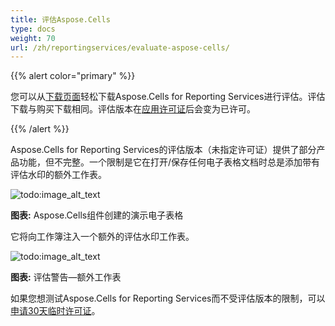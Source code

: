 ```yaml
---
title: 评估Aspose.Cells
type: docs
weight: 70
url: /zh/reportingservices/evaluate-aspose-cells/
---
```


{{% alert color="primary" %}}

您可以从[下载页面](https://downloads.aspose.com/cells/reportingservices)轻松下载Aspose.Cells for Reporting Services进行评估。评估下载与购买下载相同。评估版本在[应用许可证](/cells/zh/reportingservices/licensing/)后会变为已许可。

{{% /alert %}}

Aspose.Cells for Reporting Services的评估版本（未指定许可证）提供了部分产品功能，但不完整。一个限制是它在打开/保存任何电子表格文档时总是添加带有评估水印的额外工作表。

![todo:image_alt_text](evaluate-aspose-cells_1.png)

**图表:** Aspose.Cells组件创建的演示电子表格

它将向工作簿注入一个额外的评估水印工作表。

![todo:image_alt_text](evaluate-aspose-cells_2.png)

**图表:** 评估警告—额外工作表

如果您想测试Aspose.Cells for Reporting Services而不受评估版本的限制，可以[申请30天临时许可证](https://purchase.aspose.com/temporary-license)。
